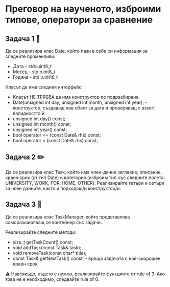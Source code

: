 # Преговор на наученото, изброими типове, оператори за сравнение

## Задача 1 📆
Да се реализира клас Date, който пази в себе си информация за следните променливи:
  - Дата - std::uint8_t
  - Месец - std::uint8_t
  - Година - std::uint16_t

Класът да има следния интерфейс:
  - Класът НЕ ТРЯБВА да има конструктор по подразбиране.
  - Date(unsigned int day, unsigned int month, unsigned int year); - конструктор, създаващ нов обект за дата и проверяващ с assert валидността й.
  - unsigned int day() const;
  - unsigned int month() const;
  - unsigned int year() const;
  - bool operator == (const Date& rhs) const;
  - bool operator < (const Date& rhs) const;

## Задача 2 ✏️
Да се реализира клас Task, който има член-данни заглавие, описание, краен срок (от тип Date) и категория (изброим тип със следните 
полета: UNIVERSITY, WORK, FOR_HOME, OTHER). Реализирайте гетъри и сетъри за член данните, както и подходящ/и конструктор/и.

## Задача 3 📝
Да се реализира клас TaskManager, който представлява саморазширяващ се контейнер със задачи. 

Реализирайте следните методи:
  - size_t getTaskCount() const;
  - void addTask(const Task& task);
  - void removeTask(const char* title);
  - const Task& getNextTask() const; - връща задачата с най-скорошен краен срок

⚠️ Навсякъде, където е нужно, реализирайте функциите от rule of 3. Ако това не е необходимо, следвайте rule of 0.
